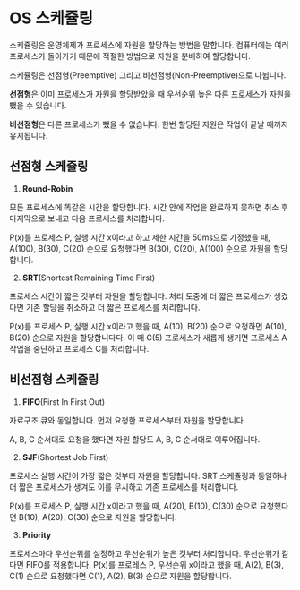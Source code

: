 # OS 스케쥴링

스케쥴링은 운영체제가 프로세스에 자원을 할당하는 방법을 말합니다. 컴퓨터에는 여러 프로세스가 돌아가기 때문에 적절한 방법으로 자원을 분배하여 할당합니다.

스케쥴링은 선점형(Preemptive) 그리고 비선점형(Non-Preemptive)으로 나뉩니다.

**선점형**은 이미 프로세스가 자원을 할당받았을 때 우선순위 높은 다른 프로세스가 자원을 뺐을 수 있습니다.

**비선점형**은 다른 프로세스가 뺐을 수 없습니다. 한번 할당된 자원은 작업이 끝날 때까지 유지됩니다.

## 선점형 스케쥴링

1. **Round-Robin**

모든 프로세스에 똑같은 시간을 할당합니다. 시간 안에 작업을 완료하지 못하면 취소 후 마지막으로 보내고 다음 프로세스를 처리합니다.

P(x)를 프로세스 P, 실행 시간 x이라고 하고 제한 시간을 50ms으로 가정했을 때,
A(100), B(30), C(20) 순으로 요청했다면 B(30), C(20), A(100) 순으로 자원을 할당합니다.

2. **SRT**(Shortest Remaining Time First)

프로세스 시간이 짧은 것부터 자원을 할당합니다. 처리 도중에 더 짧은 프로세스가 생겼다면 기존 할당을 취소하고 더 짧은 프로세스를 처리합니다.

P(x)를 프로세스 P, 실행 시간 x이라고 했을 때,
A(10), B(20) 순으로 요청하면 A(10), B(20) 순으로 자원을 할당합니다다. 이 때 C(5) 프로세스가 새롭게 생기면 프로세스 A 작업을 중단하고 프로세스 C를 처리합니다.

## 비선점형 스케쥴링

1. **FIFO**(First In First Out)

자료구조 큐와 동일합니다. 먼저 요청한 프로세스부터 자원을 할당합니다.

A, B, C 순서대로 요청을 했다면 자원 할당도 A, B, C 순서대로 이루어집니다.

2. **SJF**(Shortest Job First)

프로세스 실행 시간이 가장 짧은 것부터 자원을 할당합니다. SRT 스케쥴링과 동일하나 더 짧은 프로세스가 생겨도 이를 무시하고 기존 프로세스를 처리합니다.

P(x)를 프로세스 P, 실행 시간 x이라고 했을 때, A(20), B(10), C(30) 순으로 요청했다면
B(10), A(20), C(30) 순으로 자원을 할당합니다.

3. **Priority**

프로세스마다 우선순위를 설정하고 우선순위가 높은 것부터 처리합니다. 우선순위가 같다면 FIFO를 적용합니다.
P(x)를 프로레스 P, 우선순위 x이라고 했을 때, A(2), B(3), C(1) 순으로 요청했다면 C(1), A(2), B(3) 순으로 자원을 할당합니다.
